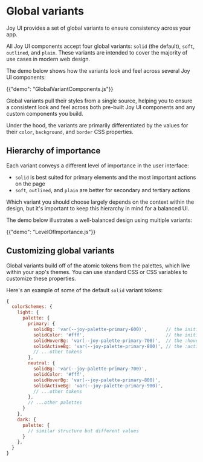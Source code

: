 # Global variants

<p class="description">Joy UI provides a set of global variants to ensure consistency across your app.</p>

All Joy UI components accept four global variants: `solid` (the default), `soft`, `outlined`, and `plain`. These variants are intended to cover the majority of use cases in modern web design.

The demo below shows how the variants look and feel across several Joy UI components:

{{"demo": "GlobalVariantComponents.js"}}

Global variants pull their styles from a single source, helping you to ensure a consistent look and feel across both pre-built Joy UI components and any custom components you build.

Under the hood, the variants are primarily differentiated by the values for their `color`, `background`, and `border` CSS properties.

## Hierarchy of importance

Each variant conveys a different level of importance in the user interface:

- `solid` is best suited for primary elements and the most important actions on the page
- `soft`, `outlined`, and `plain` are better for secondary and tertiary actions

Which variant you should choose largely depends on the context within the design, but it's important to keep this hierarchy in mind for a balanced UI.

The demo below illustrates a well-balanced design using multiple variants:

{{"demo": "LevelOfImportance.js"}}

## Customizing global variants

Global variants build off of the atomic tokens from the palettes, which live within your app's themes.
You can use standard CSS or CSS variables to customize these properties.

Here's an example of some of the default `solid` variant tokens:

```js
{
  colorSchemes: {
    light: {
      palette: {
        primary: {
          solidBg: 'var(--joy-palette-primary-600)',       // the initial background
          solidColor: '#fff',                              // the initial color
          solidHoverBg: 'var(--joy-palette-primary-700)',  // the :hover background
          solidActiveBg: 'var(--joy-palette-primary-800)', // the :active background
          // ...other tokens
        },
        neutral: {
          solidBg: 'var(--joy-palette-primary-700)',
          solidColor: '#fff',
          solidHoverBg: 'var(--joy-palette-primary-800)',
          solidActiveBg: 'var(--joy-palette-primary-900)',
          // ...other tokens
        },
        // ...other palettes
      }
    },
    dark: {
      palette: {
        // similar structure but different values
      }
    },
  }
}
```
